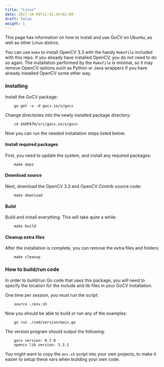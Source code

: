 ```yaml
---
title: "Linux"
date: 2017-10-09T11:41:45+02:00
draft: false
weight: 1
---
```


This page has information on how to install and use GoCV on Ubuntu, as well as other Linux distros.

You can use `make` to install OpenCV 3.3 with the handy `Makefile` included with this repo. If you already have installed OpenCV, you do not need to do so again. The installation performed by the `Makefile` is minimal, so it may remove OpenCV options such as Python or Java wrappers if you have already installed OpenCV some other way.

### Installing

Install the GoCV package:

        go get -u -d gocv.io/x/gocv

Change directories into the newly installed package directory:

        cd $GOPATH/src/gocv.io/x/gocv

Now you can run the needed installation steps listed below.

#### Install required packages

First, you need to update the system, and install any required packages:

		make deps

#### Download source

Next, download the OpenCV 3.3 and OpenCV Contrib source code:

		make download

#### Build

Build and install everything. This will take quite a while:

		make build

#### Cleanup extra files

After the installation is complete, you can remove the extra files and folders:

		make cleanup

### How to build/run code

In order to build/run Go code that uses this package, you will need to specify the location for the include and lib files in your GoCV installation.

One time per session, you must run the script:

		source ./env.sh

Now you should be able to build or run any of the examples:

		go run ./cmd/version/main.go

The version program should output the following:

		gocv version: 0.7.0
		opencv lib version: 3.3.1

You might want to copy the `env.sh` script into your own projects, to make it easier to setup these vars when building your own code.
